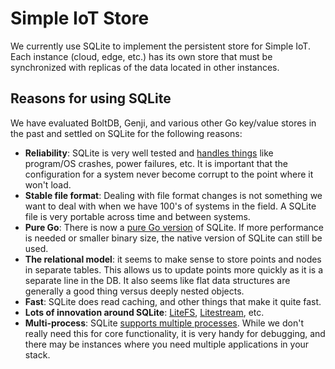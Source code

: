 # Simple IoT Store

We currently use SQLite to implement the persistent store for Simple IoT. Each
instance (cloud, edge, etc.) has its own store that must be synchronized with
replicas of the data located in other instances.

## Reasons for using SQLite

We have evaluated BoltDB, Genji, and various other Go key/value stores in the
past and settled on SQLite for the following reasons:

- **Reliability**: SQLite is very well tested and
  [handles things](https://www.sqlite.org/transactional.html) like program/OS
  crashes, power failures, etc. It is important that the configuration for a
  system never become corrupt to the point where it won't load.
- **Stable file format**: Dealing with file format changes is not something we
  want to deal with when we have 100's of systems in the field. A SQLite file is
  very portable across time and between systems.
- **Pure Go**: There is now a
  [pure Go version](https://pkg.go.dev/modernc.org/sqlite) of SQLite. If more
  performance is needed or smaller binary size, the native version of SQLite can
  still be used.
- **The relational model**: it seems to make sense to store points and nodes in
  separate tables. This allows us to update points more quickly as it is a
  separate line in the DB. It also seems like flat data structures are generally
  a good thing versus deeply nested objects.
- **Fast**: SQLite does read caching, and other things that make it quite fast.
- **Lots of innovation around SQLite**:
  [LiteFS](https://github.com/superfly/litefs),
  [Litestream](https://litestream.io/), etc.
- **Multi-process**: SQLite
  [supports multiple processes](https://www.sqlite.org/faq.html#q5). While we
  don't really need this for core functionality, it is very handy for debugging,
  and there may be instances where you need multiple applications in your stack.
